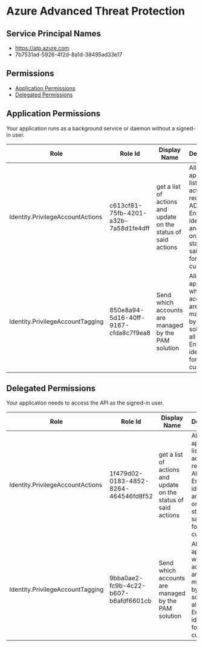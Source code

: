 # Azure Advanced Threat Protection
## Service Principal Names
- https://atp.azure.com
- 7b7531ad-5926-4f2d-8a1d-38495ad33e17

 ## Permissions
- [Application Permissions](#application-permissions)
- [Delegated Permissions](#delegated-permissions)

## Application Permissions
Your application runs as a background service or daemon without a signed-in user.

| Role | Role Id | Display Name | Description |
|---|---|---|---|
| Identity.PrivilegeAccountActions | c613cf81-75fb-4201-a32b-7a58d1fe4dff | get a list of actions and update on the status of said actions | Allows the app to get a list of actions required on AD and Entra identities and update on the status of said actions for MDI customers. |
| Identity.PrivilegeAccountTagging | 850e8a94-5d16-40ff-9167-cfda8c7f9ea8 | Send which accounts are managed by the PAM solution | Allows the app to send which accounts are managed by the PAM solution for all AD and Entra identities for MDI customers. |

## Delegated Permissions
Your application needs to access the API as the signed-in user. 

| Role | Role Id | Display Name | Description |
|---|---|---|---|
| Identity.PrivilegeAccountActions | 1f479d02-0183-4852-8264-464546fd8f52 | get a list of actions and update on the status of said actions | Allows the app to get a list of actions required on AD and Entra identities and update on the status of said actions for MDI customers. |
| Identity.PrivilegeAccountTagging | 9bba0ae2-fc9b-4c22-b607-b6afdf6601cb | Send which accounts are managed by the PAM solution | Allows the app to send which accounts are managed by the PAM solution for all AD and Entra identities for MDI customers. |

